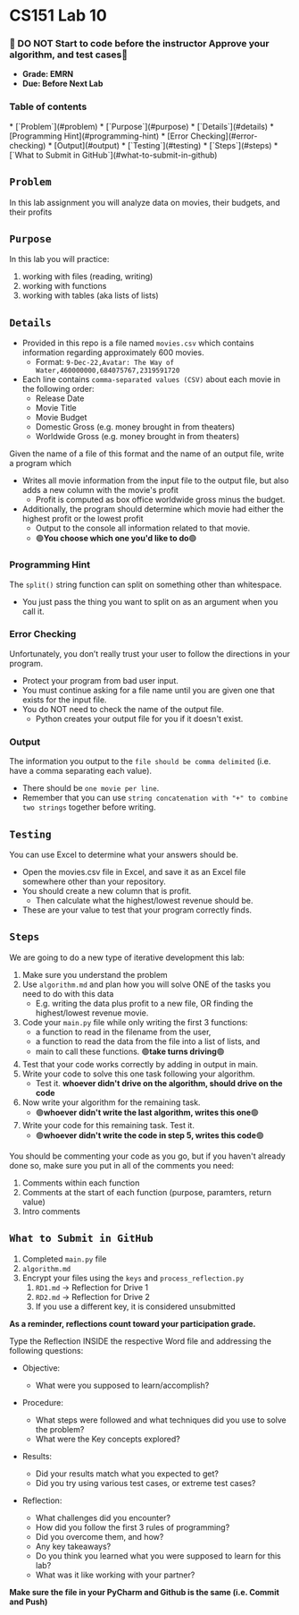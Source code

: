 <h1>CS151 Lab 10</h1>

 <h3>🔴 DO NOT Start to code before the instructor Approve your algorithm, and test cases🔴</h3>

- **Grade: EMRN**
- **Due: Before Next Lab**

<h3>Table of contents</h3>
<!-- TOC -->
  * [`Problem`](#problem)
  * [`Purpose`](#purpose)
  * [`Details`](#details)
    * [Programming Hint](#programming-hint)
    * [Error Checking](#error-checking)
    * [Output](#output)
  * [`Testing`](#testing)
  * [`Steps`](#steps)
  * [`What to Submit in GitHub`](#what-to-submit-in-github)
<!-- TOC -->


## `Problem`

In this lab assignment you will analyze data on movies, their budgets, and their profits

## `Purpose`

In this lab you will practice:

1. working with files (reading, writing)
2. working with functions
3. working with tables (aka lists of lists)

## `Details`

- Provided in this repo is a file named `movies.csv` which contains information regarding approximately 600 movies. 
  - Format: `9-Dec-22,Avatar: The Way of Water,460000000,684075767,2319591720`
- Each line contains `comma-separated values (CSV)` about each movie in the following order:
  * Release Date
  * Movie Title
  * Movie Budget
  * Domestic Gross (e.g. money brought in from theaters)
  * Worldwide Gross (e.g. money brought in from theaters)


Given the name of a file of this format and the name of an output file, write a program which
- Writes all movie information from the input file to the output file, but also adds a new column with the movie's profit 
  - Profit is computed as box office worldwide gross minus the budget. 
- Additionally, the program should determine which movie had either the highest profit or the lowest profit 
  - Output to the console all information related to that movie. 
  - 🟢**You choose which one you'd like to do**🟢

### Programming Hint

The `split()` string function can split on something other than whitespace. 
- You just pass the thing you want to split on as an argument when you call it.

### Error Checking
Unfortunately, you don’t really trust your user to follow the directions in your program.
- Protect your program from bad user input.  
- You must continue asking for a file name until you are given one that exists for the input file. 
- You do NOT need to check the name of the output file.
  - Python creates your output file for you if it doesn't exist.

### Output
The information you output to the `file should be comma delimited` (i.e. have a comma separating each value). 
- There should be `one movie per line`. 
- Remember that you can use `string concatenation with "+" to combine two strings` together before writing.

## `Testing`

You can use Excel to determine what your answers should be. 
- Open the movies.csv file in Excel, and save it as an Excel file somewhere other than your repository. 
- You should create a new column that is profit. 
  - Then calculate what the highest/lowest revenue should be. 
- These are your value to test that your program correctly finds.

## `Steps`

We are going to do a new type of iterative development this lab:

1. Make sure you understand the problem
2. Use `algorithm.md` and plan how you will solve ONE of the tasks you need to do with this data 
   - E.g. writing the data plus profit to a new file, OR finding the highest/lowest revenue movie. 
3. Code your `main.py` file while only writing the first 3 functions: 
   - a function to read in the filename from the user, 
   - a function to read the data from the file into a list of lists, and 
   - main to call these functions. 🟢**take turns driving**🟢
4. Test that your code works correctly by adding in output in main.
5. Write your code to solve this one task following your algorithm. 
   - Test it. **whoever didn't drive on the algorithm, should drive on the code**
6. Now write your algorithm for the remaining task.
   - 🟢**whoever didn't write the last algorithm, writes this one**🟢
7. Write your code for this remaining task. Test it. 
   - 🟢**whoever didn't write the code in step 5, writes this code**🟢

You should be commenting your code as you go, but if you haven't already done so, make sure you put in all of the comments you need:
1. Comments within each function
2. Comments at the start of each function (purpose, paramters, return value)
3. Intro comments


## `What to Submit in GitHub`

1. Completed `main.py` file  
2. `algorithm.md`
3. Encrypt your files using the `keys` and `process_reflection.py`
   1. `RD1.md` -> Reflection for Drive 1
   2. `RD2.md` -> Reflection for Drive 2
   3. If you use a different key, it is considered unsubmitted

**As a reminder, reflections count toward your participation grade.**

Type the Reflection INSIDE the respective Word file and addressing the following questions:

 - Objective:
   - What were you supposed to learn/accomplish?

 - Procedure:
   - What steps were followed and what techniques did you use to solve the problem?
   - What were the Key concepts explored?

 - Results:
   - Did your results match what you expected to get?
   - Did you try using various test cases, or extreme test cases?
  
 - Reflection:
   - What challenges did you encounter? 
   - How did you follow the first 3 rules of programming?
   - Did you overcome them, and how? 
   - Any key takeaways? 
   - Do you think you learned what you were supposed to learn for this lab? 
   - What was it like working with your partner?

**Make sure the file in your PyCharm and Github is the same (i.e. Commit and Push)**